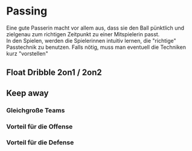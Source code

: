 # Passing

Eine gute Passerin macht vor allem aus, dass sie den Ball pünktlich und zielgenau zum richtigen Zeitpunkt zu einer Mitspielerin passt.  
In den Spielen, werden die Spielerinnen intuitiv lernen, die "richtige" Passtechnik zu benutzen. Falls nötig, muss man eventuell die Techniken kurz "vorstellen"

## Float Dribble 2on1 / 2on2

## Keep away

### Gleichgroße Teams

### Vorteil für die Offense

### Vorteil für die Defense

##

